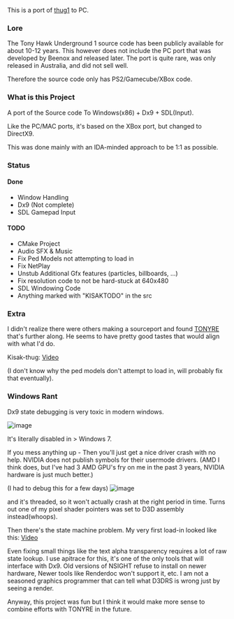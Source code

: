 This is a port of [thug1](https://github.com/thug1src/thug) to PC.

### Lore
The Tony Hawk Underground 1 source code has been publicly available for about 10-12 years. This however does not include the PC port that was developed by Beenox and released later. The port is quite rare, was only released in Australia, and did not sell well.

Therefore the source code only has PS2/Gamecube/XBox code.

### What is this Project
A port of the Source code To Windows(x86) + Dx9 + SDL(Input).

Like the PC/MAC ports, it's based on the XBox port, but changed to DirectX9.

This was done mainly with an IDA-minded approach to be 1:1 as possible.

### Status
#### Done
- Window Handling
- Dx9 (Not complete)
- SDL Gamepad Input

#### TODO
- CMake Project
- Audio SFX & Music
- Fix Ped Models not attempting to load in
- Fix NetPlay
- Unstub Additional Gfx features (particles, billboards, ...)
- Fix resolution code to not be hard-stuck at 640x480
- SDL Windowing Code
- Anything marked with "KISAKTODO" in the src

### Extra

I didn't realize there were others making a sourceport and found [TONYRE](https://github.com/cuckydev/TONYRE) that's further along. He seems to have pretty good tastes that would align with what I'd do.

Kisak-thug: [Video](https://streamable.com/n8t1dj)

(I don't know why the ped models don't attempt to load in, will probably fix that eventually).

### Windows Rant

Dx9 state debugging is very toxic in modern windows. 

![image](https://github.com/user-attachments/assets/094cbab7-4d2f-42ed-a858-2091e0dc74a3)

It's literally disabled in > Windows 7. 

If you mess anything up - Then you'll just get a nice driver crash with no help. NVIDIA does not publish symbols for their usermode drivers. (AMD I think does, but I've had 3 AMD GPU's fry on me in the past 3 years, NVIDIA hardware is just much better.)

(I had to debug this for a few days)
![image](https://github.com/user-attachments/assets/e01eac16-c9b0-4d5b-abf3-6f2e14e20ae2)

and it's threaded, so it won't actually crash at the right period in time. Turns out one of my pixel shader pointers was set to D3D assembly instead(whoops).

Then there's the state machine problem. My very first load-in looked like this: [Video](https://streamable.com/v55gwv)

Even fixing small things like the text alpha transparency requires a lot of raw state lookup. 
I use apitrace for this, it's one of the only tools that will interface with Dx9. Old versions of NSIGHT refuse to install on newer hardware, Newer tools like Renderdoc won't support it, etc. 
I am not a seasoned graphics programmer that can tell what D3DRS is wrong just by seeing a render.

Anyway, this project was fun but I think it would make more sense to combine efforts with TONYRE in the future.

